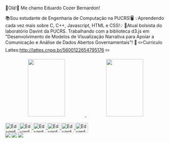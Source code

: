 👋Olá!👋 Me chamo Eduardo Cozer Bernardon!

📚Sou estudante de Engenharia de Computação na PUCRS!🖥️
💡Aprendendo cada vez mais sobre C, C++, Javascript, HTML e CSS!💡
🎒Atual bolsista do laboratório Davint da PUCRS. Trabalhando com a biblioteca d3.js em "Desenvolvimento de Modelos de Visualização Narrativa para Apoiar a Comunicação e Análise de Dados Abertos Governamentais"! 🎒
✏️Curriculo Lattes:http://lattes.cnpq.br/5600122654795176 ✏️

<div align="center">
  <a href="https://github.com/dubernardon">
  <img  width="48%" height="180em" src="https://github-readme-stats.vercel.app/api?username=dubernardon&show_icons=true&theme=dracula&include_all_commits=true&count_private=true"/>
  <img width="48%" height="180em" src="https://github-readme-stats.vercel.app/api/top-langs/?username=dubernardon&layout=compact&langs_count=7&theme=dracula"/>
</div>
<div style="display: inline_block"><br>
  <img align="center" alt="Eduardo-Js" height="30" width="40" src="https://cdn.jsdelivr.net/gh/devicons/devicon/icons/javascript/javascript-original.svg">
  <img align="center" alt="Eduardo-HTML" height="30" width="40" src="https://cdn.jsdelivr.net/gh/devicons/devicon/icons/html5/html5-original.svg">
  <img align="center" alt="Eduardo-CSS" height="30" width="40" src="https://cdn.jsdelivr.net/gh/devicons/devicon/icons/css3/css3-original.svg">
	<img align="center" alt="Eduardo-D3JS" height="30" width="40" src="https://cdn.jsdelivr.net/gh/devicons/devicon/icons/d3js/d3js-original.svg">
  <img align="center" alt="Eduardo-C" height="30" width="40" src="https://cdn.jsdelivr.net/gh/devicons/devicon/icons/c/c-original.svg">
	<img align="center" alt="Eduardo-C++" height="30" width="40" src="https://cdn.jsdelivr.net/gh/devicons/devicon/icons/cplusplus/cplusplus-original.svg">
</div>
	<div id="logos"> 
  <a href="https://instagram.com/dubernardon" target="_blank"><img src="https://img.shields.io/badge/-Instagram-%23E4405F?style=for-the-badge&logo=instagram&logoColor=white" target="_blank"></a>
  <a href = "mailto:dubernardon@gmail.com"><img src="https://img.shields.io/badge/-Gmail-%23333?style=for-the-badge&logo=gmail&logoColor=white" target="_blank"></a>
  <a href="https://www.linkedin.com/in/eduardo-bernardon-905423235/" target="_blank"><img src="https://img.shields.io/badge/-LinkedIn-%230077B5?style=for-the-badge&logo=linkedin&logoColor=white" target="_blank"></a> 
</div>
